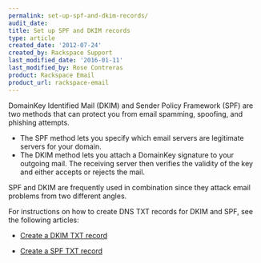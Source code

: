 ```yaml
---
permalink: set-up-spf-and-dkim-records/
audit_date:
title: Set up SPF and DKIM records
type: article
created_date: '2012-07-24'
created_by: Rackspace Support
last_modified_date: '2016-01-11'
last_modified_by: Rose Contreras
product: Rackspace Email
product_url: rackspace-email
---
```


DomainKey Identified Mail (DKIM) and Sender Policy Framework (SPF) are two methods that can protect you from email spamming, spoofing, and phishing attempts.

- The SPF method lets you specify which email servers are legitimate servers for your domain.
- The DKIM method lets you attach a DomainKey signature to your outgoing mail. The receiving server then verifies the validity of the key and either accepts or rejects the mail.

SPF and DKIM are frequently used in combination since they attack email problems from two different angles.

For instructions on how to create DNS TXT records for DKIM and SPF, see the following articles:

- [Create a DKIM TXT record](/how-to/create-a-dkim-txt-record "Creating a DKIM TXT Record")

- [Create a SPF TXT record](/how-to/create-an-spf-txt-record "Creating a SPF TXT Record")
